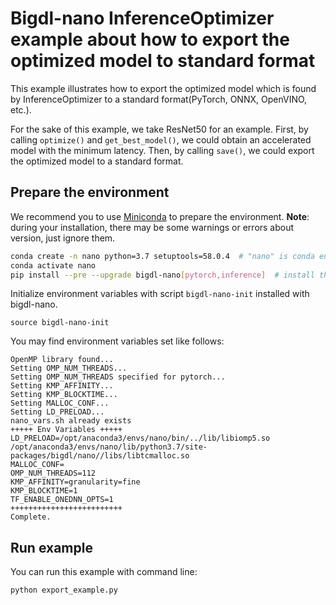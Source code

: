 # Bigdl-nano InferenceOptimizer example about how to export the optimized model to standard format

This example illustrates how to export the optimized model which is found by InferenceOptimizer to a standard format(PyTorch, ONNX, OpenVINO, etc.).

For the sake of this example, we take ResNet50 for an example. First, by calling `optimize()` and `get_best_model()`, we could obtain an accelerated model with the minimum latency. Then, by calling `save()`, we could export the optimized model to a standard format.


## Prepare the environment
We recommend you to use [Miniconda](https://docs.conda.io/en/latest/miniconda.html) to prepare the environment.
**Note**: during your installation, there may be some warnings or errors about version, just ignore them.
```bash
conda create -n nano python=3.7 setuptools=58.0.4  # "nano" is conda environment name, you can use any name you like.
conda activate nano
pip install --pre --upgrade bigdl-nano[pytorch,inference]  # install the nightly-bulit version
```
Initialize environment variables with script `bigdl-nano-init` installed with bigdl-nano.
```
source bigdl-nano-init
``` 
You may find environment variables set like follows:
```
OpenMP library found...
Setting OMP_NUM_THREADS...
Setting OMP_NUM_THREADS specified for pytorch...
Setting KMP_AFFINITY...
Setting KMP_BLOCKTIME...
Setting MALLOC_CONF...
Setting LD_PRELOAD...
nano_vars.sh already exists
+++++ Env Variables +++++
LD_PRELOAD=/opt/anaconda3/envs/nano/bin/../lib/libiomp5.so /opt/anaconda3/envs/nano/lib/python3.7/site-packages/bigdl/nano//libs/libtcmalloc.so
MALLOC_CONF=
OMP_NUM_THREADS=112
KMP_AFFINITY=granularity=fine
KMP_BLOCKTIME=1
TF_ENABLE_ONEDNN_OPTS=1
+++++++++++++++++++++++++
Complete.
```

## Run example
You can run this example with command line:

```bash
python export_example.py
```
